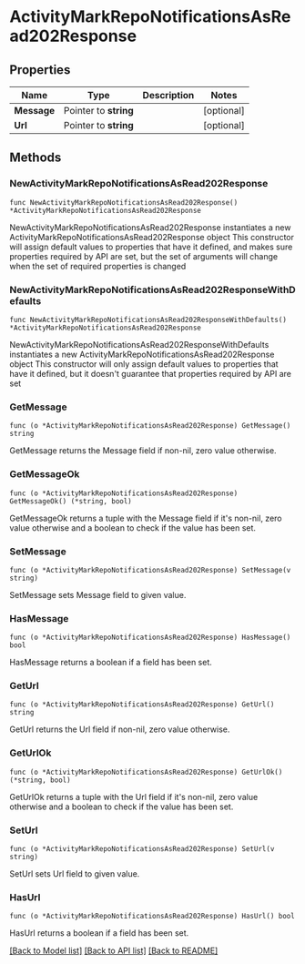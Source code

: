 # ActivityMarkRepoNotificationsAsRead202Response

## Properties

Name | Type | Description | Notes
------------ | ------------- | ------------- | -------------
**Message** | Pointer to **string** |  | [optional] 
**Url** | Pointer to **string** |  | [optional] 

## Methods

### NewActivityMarkRepoNotificationsAsRead202Response

`func NewActivityMarkRepoNotificationsAsRead202Response() *ActivityMarkRepoNotificationsAsRead202Response`

NewActivityMarkRepoNotificationsAsRead202Response instantiates a new ActivityMarkRepoNotificationsAsRead202Response object
This constructor will assign default values to properties that have it defined,
and makes sure properties required by API are set, but the set of arguments
will change when the set of required properties is changed

### NewActivityMarkRepoNotificationsAsRead202ResponseWithDefaults

`func NewActivityMarkRepoNotificationsAsRead202ResponseWithDefaults() *ActivityMarkRepoNotificationsAsRead202Response`

NewActivityMarkRepoNotificationsAsRead202ResponseWithDefaults instantiates a new ActivityMarkRepoNotificationsAsRead202Response object
This constructor will only assign default values to properties that have it defined,
but it doesn't guarantee that properties required by API are set

### GetMessage

`func (o *ActivityMarkRepoNotificationsAsRead202Response) GetMessage() string`

GetMessage returns the Message field if non-nil, zero value otherwise.

### GetMessageOk

`func (o *ActivityMarkRepoNotificationsAsRead202Response) GetMessageOk() (*string, bool)`

GetMessageOk returns a tuple with the Message field if it's non-nil, zero value otherwise
and a boolean to check if the value has been set.

### SetMessage

`func (o *ActivityMarkRepoNotificationsAsRead202Response) SetMessage(v string)`

SetMessage sets Message field to given value.

### HasMessage

`func (o *ActivityMarkRepoNotificationsAsRead202Response) HasMessage() bool`

HasMessage returns a boolean if a field has been set.

### GetUrl

`func (o *ActivityMarkRepoNotificationsAsRead202Response) GetUrl() string`

GetUrl returns the Url field if non-nil, zero value otherwise.

### GetUrlOk

`func (o *ActivityMarkRepoNotificationsAsRead202Response) GetUrlOk() (*string, bool)`

GetUrlOk returns a tuple with the Url field if it's non-nil, zero value otherwise
and a boolean to check if the value has been set.

### SetUrl

`func (o *ActivityMarkRepoNotificationsAsRead202Response) SetUrl(v string)`

SetUrl sets Url field to given value.

### HasUrl

`func (o *ActivityMarkRepoNotificationsAsRead202Response) HasUrl() bool`

HasUrl returns a boolean if a field has been set.


[[Back to Model list]](../README.md#documentation-for-models) [[Back to API list]](../README.md#documentation-for-api-endpoints) [[Back to README]](../README.md)


